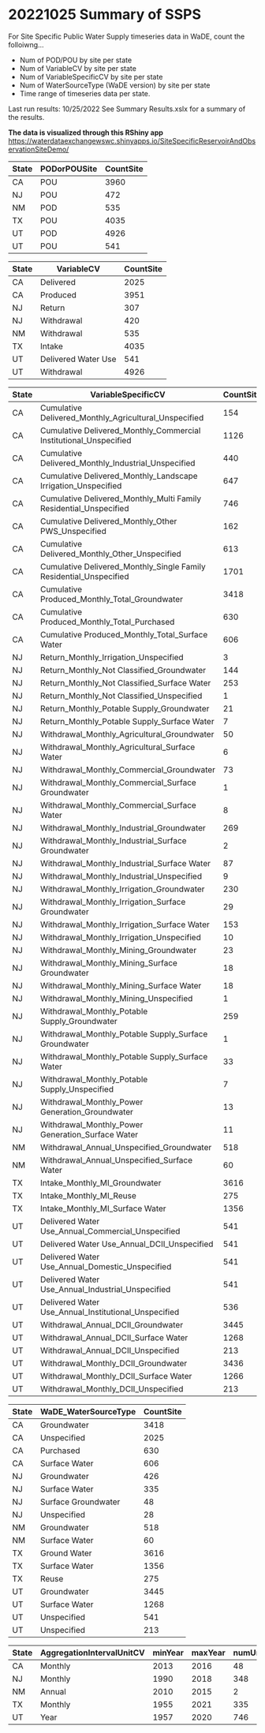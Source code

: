 # 20221025 Summary of SSPS
For Site Specific Public Water Supply timeseries data in WaDE, count the folloiwng...
- Num of POD/POU by site per state
- Num of VariableCV by site per state
- Num of VariableSpecificCV by site per state
- Num of WaterSourceType (WaDE version) by site per state
- Time range of timeseries data per state.


Last run results: 10/25/2022
See Summary Results.xslx for a summary of the results.

**The data is visualized through this RShiny app**
https://waterdataexchangewswc.shinyapps.io/SiteSpecificReservoirAndObservationSiteDemo/

State|PODorPOUSite|CountSite
----|----|----
CA|POU|3960
NJ|POU|472
NM|POD|535
TX|POU|4035
UT|POD|4926
UT|POU|541


State|VariableCV|CountSite
----|----|----
CA|Delivered|2025
CA|Produced|3951
NJ|Return|307
NJ|Withdrawal|420
NM|Withdrawal|535
TX|Intake|4035
UT|Delivered Water Use|541
UT|Withdrawal|4926


State|VariableSpecificCV|CountSite
----|----|----
CA|Cumulative Delivered_Monthly_Agricultural_Unspecified|154
CA|Cumulative Delivered_Monthly_Commercial Institutional_Unspecified|1126
CA|Cumulative Delivered_Monthly_Industrial_Unspecified|440
CA|Cumulative Delivered_Monthly_Landscape Irrigation_Unspecified|647
CA|Cumulative Delivered_Monthly_Multi Family Residential_Unspecified|746
CA|Cumulative Delivered_Monthly_Other PWS_Unspecified|162
CA|Cumulative Delivered_Monthly_Other_Unspecified|613
CA|Cumulative Delivered_Monthly_Single Family Residential_Unspecified|1701
CA|Cumulative Produced_Monthly_Total_Groundwater|3418
CA|Cumulative Produced_Monthly_Total_Purchased|630
CA|Cumulative Produced_Monthly_Total_Surface Water|606
NJ|Return_Monthly_Irrigation_Unspecified|3
NJ|Return_Monthly_Not Classified_Groundwater|144
NJ|Return_Monthly_Not Classified_Surface Water|253
NJ|Return_Monthly_Not Classified_Unspecified|1
NJ|Return_Monthly_Potable Supply_Groundwater|21
NJ|Return_Monthly_Potable Supply_Surface Water|7
NJ|Withdrawal_Monthly_Agricultural_Groundwater|50
NJ|Withdrawal_Monthly_Agricultural_Surface Water|6
NJ|Withdrawal_Monthly_Commercial_Groundwater|73
NJ|Withdrawal_Monthly_Commercial_Surface Groundwater|1
NJ|Withdrawal_Monthly_Commercial_Surface Water|8
NJ|Withdrawal_Monthly_Industrial_Groundwater|269
NJ|Withdrawal_Monthly_Industrial_Surface Groundwater|2
NJ|Withdrawal_Monthly_Industrial_Surface Water|87
NJ|Withdrawal_Monthly_Industrial_Unspecified|9
NJ|Withdrawal_Monthly_Irrigation_Groundwater|230
NJ|Withdrawal_Monthly_Irrigation_Surface Groundwater|29
NJ|Withdrawal_Monthly_Irrigation_Surface Water|153
NJ|Withdrawal_Monthly_Irrigation_Unspecified|10
NJ|Withdrawal_Monthly_Mining_Groundwater|23
NJ|Withdrawal_Monthly_Mining_Surface Groundwater|18
NJ|Withdrawal_Monthly_Mining_Surface Water|18
NJ|Withdrawal_Monthly_Mining_Unspecified|1
NJ|Withdrawal_Monthly_Potable Supply_Groundwater|259
NJ|Withdrawal_Monthly_Potable Supply_Surface Groundwater|1
NJ|Withdrawal_Monthly_Potable Supply_Surface Water|33
NJ|Withdrawal_Monthly_Potable Supply_Unspecified|7
NJ|Withdrawal_Monthly_Power Generation_Groundwater|13
NJ|Withdrawal_Monthly_Power Generation_Surface Water|11
NM|Withdrawal_Annual_Unspecified_Groundwater|518
NM|Withdrawal_Annual_Unspecified_Surface Water|60
TX|Intake_Monthly_MI_Groundwater|3616
TX|Intake_Monthly_MI_Reuse|275
TX|Intake_Monthly_MI_Surface Water|1356
UT|Delivered Water Use_Annual_Commercial_Unspecified|541
UT|Delivered Water Use_Annual_DCII_Unspecified|541
UT|Delivered Water Use_Annual_Domestic_Unspecified|541
UT|Delivered Water Use_Annual_Industrial_Unspecified|541
UT|Delivered Water Use_Annual_Institutional_Unspecified|536
UT|Withdrawal_Annual_DCII_Groundwater|3445
UT|Withdrawal_Annual_DCII_Surface Water|1268
UT|Withdrawal_Annual_DCII_Unspecified|213
UT|Withdrawal_Monthly_DCII_Groundwater|3436
UT|Withdrawal_Monthly_DCII_Surface Water|1266
UT|Withdrawal_Monthly_DCII_Unspecified|213


State|WaDE_WaterSourceType|CountSite
----|----|----
CA|Groundwater|3418
CA|Unspecified|2025
CA|Purchased|630
CA|Surface Water|606
NJ|Groundwater|426
NJ|Surface Water|335
NJ|Surface Groundwater|48
NJ|Unspecified|28
NM|Groundwater|518
NM|Surface Water|60
TX|Ground Water|3616
TX|Surface Water|1356
TX|Reuse|275
UT|Groundwater|3445
UT|Surface Water|1268
UT|Unspecified|541
UT|Unspecified|213


State|AggregationIntervalUnitCV |minYear|maxYear|numUniqueTimeSeriesEntries|TimeRange_Yrs
----|----|---- |----|----|----
CA|Monthly|2013|2016|48|3
NJ|Monthly|1990|2018|348|28
NM|Annual|2010|2015|2|5
TX|Monthly|1955|2021|335|66
UT|Year|1957|2020|746|63

